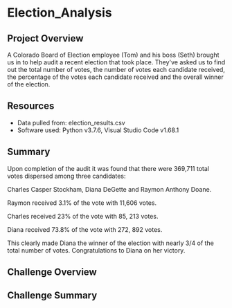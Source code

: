 # Election_Analysis

## Project Overview

A Colorado Board of Election employee (Tom) and his boss (Seth) brought us in to help audit a recent election that took place. They've asked us to find out the total number of votes, the number of votes each candidate received, the percentage of the votes each candidate received and the overall winner of the election.

## Resources

- Data pulled from: election_results.csv
- Software used: Python v3.7.6, Visual Studio Code v1.68.1

## Summary

Upon completion of the audit it was found that there were 369,711 total votes dispersed among three candidates: 

Charles Casper Stockham, Diana DeGette and Raymon Anthony Doane.

Raymon received 3.1% of the vote with 11,606 votes.

Charles received 23% of the vote with 85, 213 votes.

Diana received 73.8% of the vote with 272, 892 votes.

This clearly made Diana the winner of the election with nearly 3/4 of the total number of votes. Congratulations to Diana on her victory.

## Challenge Overview

## Challenge Summary
